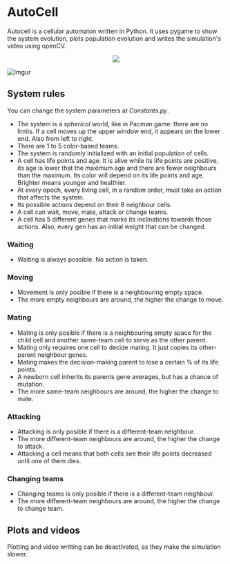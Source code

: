 # AutoCell

Autocell is a cellular automaton written in Python. It uses pygame to show the system
evolution, plots population evolution and writes the simulation's video using openCV.

<p align="center">
  <img src="https://i.giphy.com/media/28I0Buot31cKedBvfT/giphy.webp">
</p>

![Imgur](https://i.imgur.com/9vycWbS.png)

## System rules

You can change the system parameters at *Constants.py*.

* The system is a *spherical* world, like in Pacman game: there are no limits. If a cell moves up the upper window end, it appears on the lower end. Also from left to right.
* There are 1 to 5 color-based teams.
* The system is randomly initialized with an initial population of cells.
* A cell has life points and age. It is alive while its life points are positive, its age is lower that the maximum age and there are fewer neighbours than the maximum. Its color will depend on its life points and age. Brighter means younger and healthier.
* At every epoch, every living cell, in a random order, must take an action that affects the system.
* Its possible actions depend on their 8 neighbour cells.
* A cell can wait, move, mate, attack or change teams.
* A cell has 5 different genes that marks its inclinations towards those actions. Also, every gen has an initial weight that can be changed.


### Waiting

* Waiting is always possible. No action is taken.


### Moving

* Movement is only posible if there is a neighbouring empty space.
* The more empty neighbours are around, the higher the change to move.


### Mating

* Mating is only posible if there is a neighbouring empty space for the child cell and another same-team cell to serve as the other parent.
* Mating only requires one cell to decide mating. It just copies its other-parent neighbour genes.
* Mating makes the decision-making parent to lose a certain % of its life points.
* A newborn cell inherits its parents gene averages, but has a chance of mutation.
* The more same-team neighbours are around, the higher the change to mate.


### Attacking

* Attacking is only posible if there is a different-team neighbour.
* The more different-team neighbours are around, the higher the change to attack.
* Attacking a cell means that both cells see their life points decreased until one of them dies.


### Changing teams

* Changing teams is only posible if there is a different-team neighbour.
* The more different-team neighbours are around, the higher the change to change team.



## Plots and videos

Plotting and video writting can be deactivated, as they make the simulation slower.
